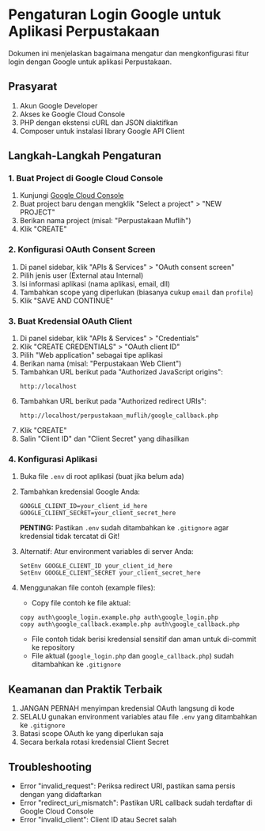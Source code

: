 # Pengaturan Login Google untuk Aplikasi Perpustakaan

Dokumen ini menjelaskan bagaimana mengatur dan mengkonfigurasi fitur login dengan Google untuk aplikasi Perpustakaan.

## Prasyarat
1. Akun Google Developer
2. Akses ke Google Cloud Console
3. PHP dengan ekstensi cURL dan JSON diaktifkan
4. Composer untuk instalasi library Google API Client

## Langkah-Langkah Pengaturan

### 1. Buat Project di Google Cloud Console
1. Kunjungi [Google Cloud Console](https://console.cloud.google.com/)
2. Buat project baru dengan mengklik "Select a project" > "NEW PROJECT"
3. Berikan nama project (misal: "Perpustakaan Muflih")
4. Klik "CREATE"

### 2. Konfigurasi OAuth Consent Screen
1. Di panel sidebar, klik "APIs & Services" > "OAuth consent screen"
2. Pilih jenis user (External atau Internal)
3. Isi informasi aplikasi (nama aplikasi, email, dll)
4. Tambahkan scope yang diperlukan (biasanya cukup `email` dan `profile`)
5. Klik "SAVE AND CONTINUE"

### 3. Buat Kredensial OAuth Client
1. Di panel sidebar, klik "APIs & Services" > "Credentials"
2. Klik "CREATE CREDENTIALS" > "OAuth client ID"
3. Pilih "Web application" sebagai tipe aplikasi
4. Berikan nama (misal: "Perpustakaan Web Client")
5. Tambahkan URL berikut pada "Authorized JavaScript origins":
   ```
   http://localhost
   ```
6. Tambahkan URL berikut pada "Authorized redirect URIs":
   ```
   http://localhost/perpustakaan_muflih/google_callback.php
   ```
7. Klik "CREATE"
8. Salin "Client ID" dan "Client Secret" yang dihasilkan

### 4. Konfigurasi Aplikasi
1. Buka file `.env` di root aplikasi (buat jika belum ada)
2. Tambahkan kredensial Google Anda:
   ```
   GOOGLE_CLIENT_ID=your_client_id_here
   GOOGLE_CLIENT_SECRET=your_client_secret_here
   ```
   **PENTING:** Pastikan `.env` sudah ditambahkan ke `.gitignore` agar kredensial tidak tercatat di Git!

3. Alternatif: Atur environment variables di server Anda:
   ```
   SetEnv GOOGLE_CLIENT_ID your_client_id_here
   SetEnv GOOGLE_CLIENT_SECRET your_client_secret_here
   ```

4. Menggunakan file contoh (example files):
   - Copy file contoh ke file aktual:
   ```
   copy auth\google_login.example.php auth\google_login.php
   copy auth\google_callback.example.php auth\google_callback.php
   ```
   - File contoh tidak berisi kredensial sensitif dan aman untuk di-commit ke repository
   - File aktual (`google_login.php` dan `google_callback.php`) sudah ditambahkan ke `.gitignore`

## Keamanan dan Praktik Terbaik
1. JANGAN PERNAH menyimpan kredensial OAuth langsung di kode
2. SELALU gunakan environment variables atau file `.env` yang ditambahkan ke `.gitignore`
3. Batasi scope OAuth ke yang diperlukan saja
4. Secara berkala rotasi kredensial Client Secret

## Troubleshooting
- Error "invalid_request": Periksa redirect URI, pastikan sama persis dengan yang didaftarkan
- Error "redirect_uri_mismatch": Pastikan URL callback sudah terdaftar di Google Cloud Console
- Error "invalid_client": Client ID atau Secret salah